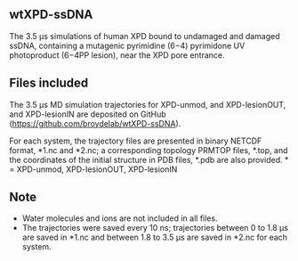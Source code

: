 ## wtXPD-ssDNA
The 3.5 µs simulations of human XPD bound to undamaged and damaged ssDNA, containing a mutagenic pyrimidine (6−4) pyrimidone UV
photoproduct (6−4PP lesion), near the XPD pore entrance.
 
## Files included
The 3.5 µs MD simulation trajectories for XPD-unmod, and XPD-lesionOUT, and XPD-lesionIN are
deposited on GitHub (https://github.com/broydelab/wtXPD-ssDNA).

For each system, the trajectory files are presented in binary NETCDF format, *1.nc and *2.nc; 
a corresponding topology PRMTOP files, *.top, and the coordinates of the initial structure in PDB files, *.pdb
are also provided. * = XPD-unmod, XPD-lesionOUT, XPD-lesionIN

## Note 
* Water molecules and ions are not included in all files. 
* The trajectories were saved every 10 ns; trajectories between 0 to 1.8 µs are saved in *1.nc and 
between 1.8 to 3.5 µs are saved in *2.nc for each system. 
